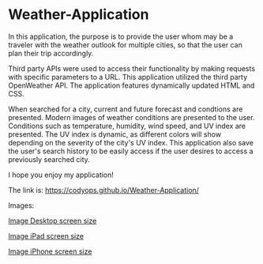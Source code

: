 # Weather-Application

In this application, the purpose is to provide the user whom may be a traveler with the weather outlook for multiple cities, so that the user can plan their trip accordingly.

Third party APIs were used to access their functionality by making requests with specific parameters to a URL. This application utilized the third party OpenWeather API. The application features dynamically updated HTML and CSS.

When searched for a city, current and future forecast and condtions are presented. Modern images of weather conditions are presented to the user. Conditions such as temperature, humidity, wind speed, and UV index are presented. The UV index is dynamic, as different colors will show depending on the severity of the city's UV index. This application also save the user's search history to be easily access if the user desires to access a previously searched city.

I hope you enjoy my application!

The link is: https://codyops.github.io/Weather-Application/

Images:

[Image Desktop screen size](https://user-images.githubusercontent.com/70075378/97818114-bf2f0c80-1c5d-11eb-82aa-52ce26afcc75.png)

[Image iPad screen size](https://user-images.githubusercontent.com/70075378/97818120-d2da7300-1c5d-11eb-80e3-b6348a6e51f1.png)

[Image iPhone screen size](https://user-images.githubusercontent.com/70075378/97818130-e554ac80-1c5d-11eb-85bb-5b22e331d074.png)
